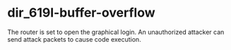 # dir_619l-buffer-overflow

The router is set to open the graphical login. An unauthorized attacker can send attack packets to cause code execution.

